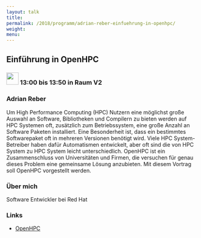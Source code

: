 ```yaml
---
layout: talk
title:
permalink: /2018/programm/adrian-reber-einfuehrung-in-openhpc/
weight:
menu:
---
```

## Einführung in OpenHPC

### <img height = "32" src="../../../images/talk.svg"> 13:00 bis 13:50 in Raum V2

### Adrian Reber

Um High Performance Computing (HPC) Nutzern eine möglichst große Auswahl an Software, Bibliotheken und Compilern zu bieten werden auf HPC Systemen oft, zusätzlich zum Betriebssystem, eine große Anzahl an Software Paketen installiert. Eine Besonderheit ist, dass ein bestimmtes Softwarepaket oft in mehreren Versionen benötigt wird. Viele HPC System-Betreiber haben dafür Automatismen entwickelt, aber oft sind die von HPC System zu HPC System leicht unterschiedlich. OpenHPC ist ein Zusammenschluss von Universitäten und Firmen, die versuchen für genau dieses Problem eine gemeinsame Lösung anzubieten. Mit diesem Vortrag soll OpenHPC vorgestellt werden.

### Über mich

Software Entwickler bei Red Hat

### Links

- <a href="http://openhpc.community/" target="_blank">OpenHPC</a>